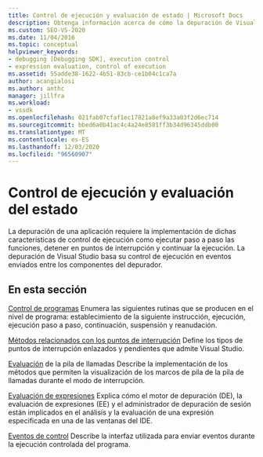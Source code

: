 ```yaml
---
title: Control de ejecución y evaluación de estado | Microsoft Docs
description: Obtenga información acerca de cómo la depuración de Visual Studio basa su control de ejecución en eventos enviados entre componentes del depurador.
ms.custom: SEO-VS-2020
ms.date: 11/04/2016
ms.topic: conceptual
helpviewer_keywords:
- debugging [Debugging SDK], execution control
- expression evaluation, control of execution
ms.assetid: 55adde38-1622-4b51-83cb-ce1b04c1ca7a
author: acangialosi
ms.author: anthc
manager: jillfra
ms.workload:
- vssdk
ms.openlocfilehash: 021fab07cfaf1ec17821a8ef9a33a03f2d6ec714
ms.sourcegitcommit: bbed6a0b41ac4c4a24e8581ff3b34d96345ddb00
ms.translationtype: MT
ms.contentlocale: es-ES
ms.lasthandoff: 12/03/2020
ms.locfileid: "96560907"
---
```

# <a name="execution-control-and-state-evaluation"></a>Control de ejecución y evaluación del estado
La depuración de una aplicación requiere la implementación de dichas características de control de ejecución como ejecutar paso a paso las funciones, detener en puntos de interrupción y continuar la ejecución. La depuración de Visual Studio basa su control de ejecución en eventos enviados entre los componentes del depurador.

## <a name="in-this-section"></a>En esta sección
 [Control de programas](../../extensibility/debugger/program-control.md) Enumera las siguientes rutinas que se producen en el nivel de programa: establecimiento de la siguiente instrucción, ejecución, ejecución paso a paso, continuación, suspensión y reanudación.

 [Métodos relacionados con los puntos de interrupción](../../extensibility/debugger/breakpoint-related-methods.md) Define los tipos de puntos de interrupción enlazados y pendientes que admite Visual Studio.

 [Evaluación](../../extensibility/debugger/call-stack-evaluation.md) de la pila de llamadas Describe la implementación de los métodos que permiten la visualización de los marcos de pila de la pila de llamadas durante el modo de interrupción.

 [Evaluación de expresiones](../../extensibility/debugger/expression-evaluation-visual-studio-debugging-sdk.md) Explica cómo el motor de depuración (DE), la evaluación de expresiones (EE) y el administrador de depuración de sesión están implicados en el análisis y la evaluación de una expresión especificada en una de las ventanas del IDE.

 [Eventos de control](../../extensibility/debugger/control-events.md) Describe la interfaz utilizada para enviar eventos durante la ejecución controlada del programa.

